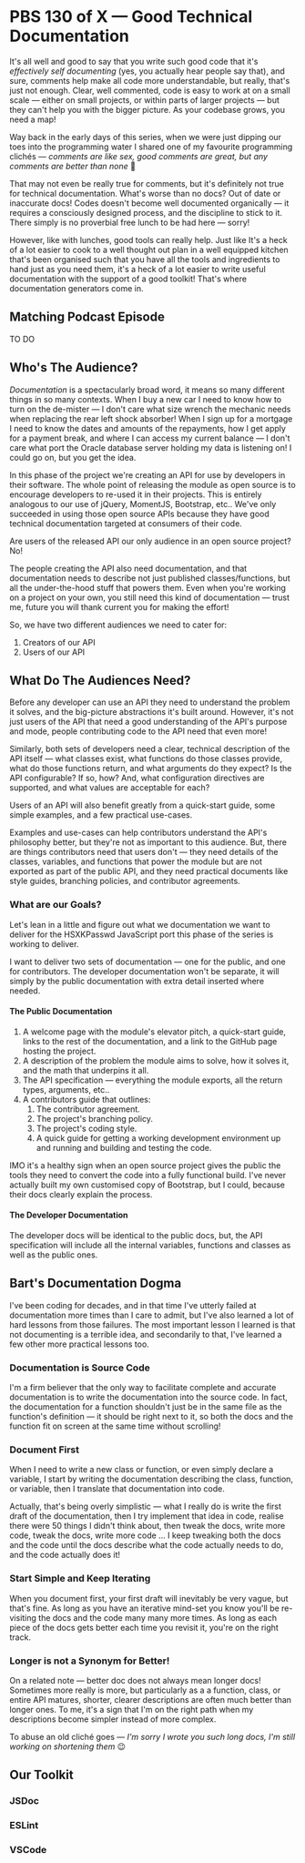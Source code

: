 # PBS 130 of X — Good Technical Documentation

It's all well and good to say that you write such good code that it's *effectively self documenting* (yes, you actually hear people say that), and sure, comments help make all code more understandable, but really, that's just not enough. Clear, well commented, code is easy to work at on a small scale — either on small projects, or within parts of larger projects —  but they can't help you with the bigger picture. As your codebase grows, you need a map!

Way back in the early days of this series, when we were just dipping our toes into the programming water I shared one of my favourite programming clichés — *comments are like sex, good comments are great, but any comments are better than none* 🙂

That may not even be really true for comments, but it's definitely not true for technical documentation. What's worse than no docs? Out of date or inaccurate docs! Codes doesn't become well documented organically — it requires a consciously designed process, and the discipline to stick to it. There simply is no proverbial free lunch to be had here — sorry!

However, like with lunches, good tools can really help. Just like It's a heck of a lot easier to cook to a well thought out plan in a well equipped kitchen that's been organised such that you have all the tools and ingredients to hand just as you need them, it's a heck of a lot easier to write useful documentation with the support of a good toolkit! That's where documentation generators come in.

## Matching Podcast Episode

TO DO

## Who's The Audience?

*Documentation* is a spectacularly broad word, it means so many different things in so many contexts. When I buy a new car I need to know how to turn on the de-mister — I don't care what size wrench the mechanic needs when replacing the rear left shock absorber! When I sign up for a mortgage I need to know the dates and amounts of the repayments, how I get apply for a payment break, and where I can access my current balance — I don't care what port the Oracle database server holding my data is listening on! I could go on, but you get the idea.

In this phase of the project we're creating an API for use by developers in their software. The whole point of releasing the module as open source is to encourage developers to re-used it in their projects. This is entirely analogous to our use of jQuery, MomentJS, Bootstrap, etc.. We've only succeeded in using those open source APIs because they have good technical documentation targeted at consumers of their code.

Are users of the released API our only audience in an open source project? No!

The people creating the API also need documentation, and that documentation needs to describe not just published classes/functions, but all the under-the-hood stuff that powers them. Even when you're working on a project on your own, you still need this kind of documentation — trust me, future you will thank current you for making the effort!

So, we have two different audiences we need to cater for:
1. Creators of our API
2. Users of our API

## What Do The Audiences Need?

Before any developer can use an API they need to understand the problem it solves, and the big-picture abstractions it's built around. However, it's not just users of the API that need a good understanding of the API's purpose and mode, people contributing code to the API need that even more!

Similarly, both sets of developers need a clear, technical description of the API itself — what classes exist, what functions do those classes provide, what do those functions return, and what arguments do they expect? Is the API configurable? If so, how? And, what configuration directives are supported, and what values are acceptable for each?

Users of an API will also benefit greatly from a quick-start guide, some simple examples, and a few practical use-cases.

Examples and use-cases can help contributors understand the API's philosophy better, but they're not as important to this audience. But, there are things contributors need that users don't — they need details of the classes, variables, and functions that power the module but are not exported as part of the public API, and they need practical documents like style guides, branching policies, and contributor agreements.

### What are our Goals?

Let's lean in a little and figure out what we documentation we want to deliver for the HSXKPasswd JavaScript port this phase of the series is working to deliver.

I want to deliver two sets of documentation — one for the public, and one for contributors. The developer documentation won't be separate, it will simply by the public documentation with extra detail inserted where needed.

#### The Public Documentation
1. A welcome page with the module's elevator pitch, a quick-start guide, links to the rest of the documentation, and a link to the GitHub page hosting the project.
2. A description of the problem the module aims to solve, how it solves it, and the math that underpins it all.
3. The API specification — everything the module exports, all the return types, arguments, etc..
4. A contributors guide that outlines:
	1. The contributor agreement.
	2. The project's branching policy.
	3. The project's coding style.
	4. A quick guide for getting a working development environment up and running and building and testing the code.

IMO it's a healthy sign when an open source project gives the public the tools they need to convert the code into a fully functional build. I've never actually built my own customised copy of Bootstrap, but I could, because their docs clearly explain the process.

#### The Developer Documentation

The developer docs will be identical to the public docs, but, the API specification will include all the internal variables, functions and classes as well as the public ones.

## Bart's Documentation Dogma

I've been coding for decades, and in that time I've utterly failed at documentation more times than I care to admit, but I've also learned a lot of hard lessons from those failures. The most important lesson I learned is that not documenting is a terrible idea, and secondarily to that, I've learned a few other more practical lessons too.

### Documentation is Source Code

I'm a firm believer that the only way to facilitate complete and accurate documentation is to write the documentation into the source code. In fact, the documentation for a function shouldn't just be in the same file as the function's definition — it should be right next to it, so both the docs and the function fit on screen at the same time without scrolling!

### Document First

When I need to write a new class or function, or even simply declare a variable, I start by writing the documentation describing the class, function, or variable, then I translate that documentation into code.

Actually, that's being overly simplistic — what I really do is write the first draft of the documentation, then I try implement that idea in code, realise there were 50 things I didn't think about, then tweak the docs, write more code, tweak the docs, write more code … I keep tweaking both the docs and the code until the docs describe what the code actually needs to do, and the code actually does it!

### Start Simple and Keep Iterating

When you document first, your first draft will inevitably be very vague, but that's fine. As long as you have an iterative mind-set you know you'll be re-visiting the docs and the code many many more times. As long as each piece of the docs gets better each time you revisit it, you're on the right track.

### Longer is not a Synonym for Better!
On a related note — better doc does not always mean longer docs! Sometimes more really is more, but particularly as a a function, class, or entire API matures, shorter, clearer descriptions are often much better than longer ones. To me, it's a sign that I'm on the right path when my descriptions become simpler instead of more complex.

To abuse an old cliché goes — *I'm sorry I wrote you such long docs, I'm still working on shortening them* 😉

## Our Toolkit

### JSDoc

### ESLint

### VSCode